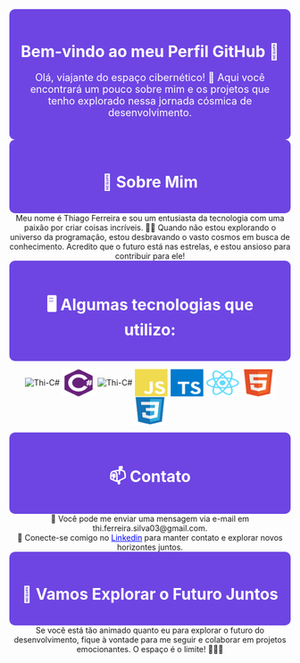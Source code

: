 <div align="center" style="background-color: #6E45E2; padding: 20px; text-align: center; border-radius: 10px;">
  <h1 align="center" style="color: #FFFFFF;">Bem-vindo ao meu Perfil GitHub 🚀</h1>
  <p align="center" style="color: #FFFFFF; font-size: 18px;">Olá, viajante do espaço cibernético! 👾 Aqui você encontrará um pouco sobre mim e os projetos que tenho explorado nessa jornada cósmica de desenvolvimento.</p>
</div>

<div align="center" style="background-color: #6E45E2; padding: 20px; text-align: center; border-radius: 10px;">
  <h1 align="center" style="color: #FFFFFF;">🌌 Sobre Mim</h1>
</div>

<div align="center">
Meu nome é Thiago Ferreira e sou um entusiasta da tecnologia com uma paixão por criar coisas incríveis. 👨‍💻 Quando não estou explorando o universo da programação, estou desbravando o vasto cosmos em busca de conhecimento. Acredito que o futuro está nas estrelas, e estou ansioso para contribuir para ele!
</div>

<div align="center" style="background-color: #6E45E2; padding: 20px; text-align: center; border-radius: 10px;">
  <h1 align="center" style="color: #FFFFFF;">🖥️ Algumas tecnologias que utilizo:</h1>
</div>

<p align="center">
  <img align="center" alt="Thi-C#" height="50" width="60" src="https://hermes.dio.me/articles/cover/496931d9-69d6-4956-bb0a-032dd5792ade.png">
  <img align="center" alt="Thi-C#" height="50" width="60" src="https://raw.githubusercontent.com/devicons/devicon/master/icons/csharp/csharp-plain.svg">
  <img align="center" alt="Thi-C#" height="50" width="60" src="https://upload.wikimedia.org/wikipedia/commons/thumb/f/fa/Microsoft_Azure.svg/1200px-Microsoft_Azure.svg.png">
  <img align="center" alt="Thi-Js" height="50" width="60" src="https://raw.githubusercontent.com/devicons/devicon/master/icons/javascript/javascript-plain.svg">
  <img align="center" alt="Thi-Ts" height="50" width="60" src="https://raw.githubusercontent.com/devicons/devicon/master/icons/typescript/typescript-plain.svg">
  <img align="center" alt="Thi-React" height="50" width="60" src="https://raw.githubusercontent.com/devicons/devicon/master/icons/react/react-original.svg">
  <img align="center" alt="Thi-HTML" height="50" width="60" src="https://raw.githubusercontent.com/devicons/devicon/master/icons/html5/html5-original.svg">
  <img align="center" alt="Thi-CSS" height="50" width="60" src="https://raw.githubusercontent.com/devicons/devicon/master/icons/css3/css3-original.svg">
</p>

<div align="center" style="background-color: #6E45E2; padding: 20px; text-align: center; border-radius: 10px;">
  <h1 align="center" style="color: #FFFFFF;">📫 Contato</h1>
</div>

<div align="center">
📧 Você pode me enviar uma mensagem via e-mail em thi.ferreira.silva03@gmail.com.
</div>
<div align="center"> 
🔗 Conecte-se comigo no <a style="color: blue;" href="https://www.linkedin.com/in/thiago-ferreira-602aa1232/" target="_blank">Linkedin</a> para manter contato e explorar novos horizontes juntos.
</div>

<div align="center" style="background-color: #6E45E2; padding: 20px; text-align: center; border-radius: 10px;">
  <h1 align="center" style="color: #FFFFFF;">🌌 Vamos Explorar o Futuro Juntos</h1>
</div>

<div align="center">
Se você está tão animado quanto eu para explorar o futuro do desenvolvimento, fique à vontade para me seguir e colaborar em projetos emocionantes. O espaço é o limite! 🚀🌌✨
</div>
